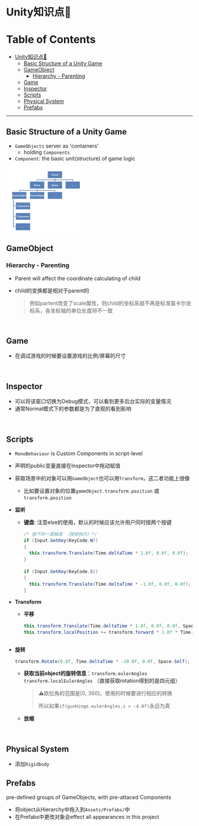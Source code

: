 # Unity知识点🧀️

Table of Contents
=================

   * [Unity知识点<g-emoji class="g-emoji" alias="cheese" fallback-src="https://github.githubassets.com/images/icons/emoji/unicode/1f9c0.png">🧀️</g-emoji>](#unity知识点️)
      * [Basic Structure of a Unity Game](#basic-structure-of-a-unity-game)
      * [GameObject](#gameobject)
         * [Hierarchy - Parenting](#hierarchy---parenting)
      * [Game](#game)
      * [Inspector](#inspector)
      * [Scripts](#scripts)
      * [Physical System](#physical-system)
      * [Prefabs](#prefabs)

------

## Basic Structure of a Unity Game

- `GameObjects` server as 'containers'
  - holding  `Components`
- `Component`: the basic unit(structure) of game logic

<img src="README.assets/architecture.png" alt="architecture" width="40%;" />

<br />

## GameObject

### Hierarchy - Parenting

- Parent will affect the coordinate calculating of child

- child的变换都是相对于parent的

  > 例如partent改变了scale属性，则child的坐标系就不再是标准笛卡尔坐标系，各坐标轴的单位长度将不一致

<br />

## Game

- 在调试游戏的时候要设置游戏的比例/屏幕的尺寸



<br />

## Inspector

- 可以将该窗口切换为Debug模式，可以看到更多后台实际的变量情况
- 通常Normal模式下的参数都是为了直观的看到影响



<br />

## Scripts

- `MonoBehaviour` is Custom Components in script-level

- 声明的public变量直接在Inspector中拖动赋值

- 获取场景中的对象可以用`GameObject`也可以用`Transform`，这二者功能上很像

  - 比如要设置对象的位置`gameObject.transform.position` 或 `transform.position`

- **监听**

  - **键盘**: 注意else的使用，默认的时候应该允许用户同时按两个按键

    ```c#
    /* 按下时一直触发 （按帧执行）*/
    if (Input.GetKey(KeyCode.W))
    {
      this.transform.Translate(Time.deltaTime * 1.0f, 0.0f, 0.0f);
    }
    
    if (Input.GetKey(KeyCode.S))
    {
      this.transform.Translate(Time.deltaTime * -1.0f, 0.0f, 0.0f);
    }
    ```

- **Transform**

  - **平移**

    ```c#
    this.transform.Translate(Time.deltaTime * 1.0f, 0.0f, 0.0f, Space.Self);
    this.transform.localPosition += transform.forward * 1.0f * Time.deltaTime;	//z轴方向为forward
    ```
  ```
  
  ```
  
- **旋转**
  
    ```c#
    transform.Rotate(0.0f, Time.deltaTime * -20.0f, 0.0f, Space.Self);
  ```
  
    - **获取当前object的旋转信息**：`transform.eulerAngles`  `transform.localEulerAngles` （直接获取rotation得到的是四元组）
    
      >  ⚠️欧拉角的范围是[0, 360]，使用的时候要进行相应的转换
      >
      > 所以如果`if(gunHinge.eulerAngles.z > -4.0f)`永远为真
    
  - **放缩**



<br />

## Physical System

- 添加`Rigidbody`



## Prefabs

pre-defined groups of GameObjects, with pre-attaced Components

- 将object从Hierarchy中拖入到`Assets/Prefabs/`中
- 在Prefabs中更改对象会effect all appearances in this project